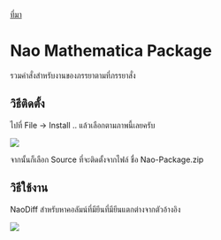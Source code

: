 [ที่มา](http://www.sakngoi.com/2017/07/03/mathematica-package-%e0%b8%a3%e0%b8%a7%e0%b8%9a%e0%b8%a3%e0%b8%a7%e0%b8%a1%e0%b8%84%e0%b8%b3%e0%b8%aa%e0%b8%b1%e0%b9%88%e0%b8%87%e0%b9%80%e0%b8%a1%e0%b8%b5%e0%b8%a2/)

# Nao Mathematica Package
รวมคำสั่งสำหรับงานของภรรยาตามที่ภรรยาสั่ง  

## วิธีติดตั้ง
ไปที่ File -> Install .. แล้วเลือกตามภาพนี้เลยครับ

![](http://www.sakngoi.com/wp-content/uploads/2017/07/naopack.png)

จากนั้นก็เลือก Source ที่จะติดตั้งจากไฟล์ ชื่อ Nao-Package.zip  

## วิธีใช้งาน
NaoDiff สำหรับหาคอลัมน์ที่มียีนที่มียีนแตกต่างจากตัวอ้างอิง

![](http://www.sakngoi.com/wp-content/uploads/2017/07/naopack2.png)
